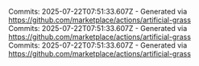 Commits: 2025-07-22T07:51:33.607Z - Generated via https://github.com/marketplace/actions/artificial-grass
<br>
Commits: 2025-07-22T07:51:33.607Z - Generated via https://github.com/marketplace/actions/artificial-grass
<br>
Commits: 2025-07-22T07:51:33.607Z - Generated via https://github.com/marketplace/actions/artificial-grass
<br>
